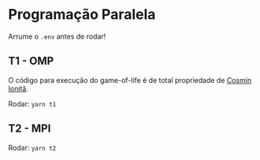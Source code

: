 # Programação Paralela

Arrume o `.env` antes de rodar!

## T1 - OMP

O código para execução do game-of-life é de total propriedade de [Cosmin Ioniță](https://github.com/cosmin-ionita/OpenMP-Game-Of-Life).

Rodar: `yarn t1`

## T2 - MPI

Rodar: `yarn t2`

